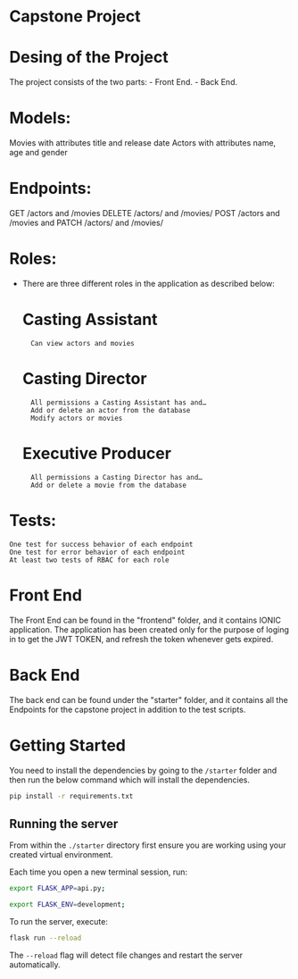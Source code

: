 # Capstone Project


# Desing of the Project
The project consists of the two parts: 
    -   Front End.
    -   Back End.


# Models:
Movies with attributes title and release date
Actors with attributes name, age and gender


# Endpoints:
GET /actors and /movies
DELETE /actors/ and /movies/
POST /actors and /movies and
PATCH /actors/ and /movies/


# Roles:
- There are three different roles in the application as described below:
    # Casting Assistant
        Can view actors and movies
    # Casting Director
        All permissions a Casting Assistant has and…
        Add or delete an actor from the database
        Modify actors or movies
    # Executive Producer
        All permissions a Casting Director has and…
        Add or delete a movie from the database


# Tests:
    One test for success behavior of each endpoint
    One test for error behavior of each endpoint
    At least two tests of RBAC for each role



# Front End
The Front End can be found in the "frontend" folder, and it contains IONIC application. The application has been created only for the purpose of loging in to get the JWT TOKEN, and refresh the token whenever gets expired.


# Back End
The back end can be found under the "starter" folder, and it contains all the Endpoints for the capstone project in addition to the test scripts.


# Getting Started
You need to install the dependencies by going to the `/starter` folder and then run the below command which will install the dependencies.

```bash
pip install -r requirements.txt
```

## Running the server

From within the `./starter` directory first ensure you are working using your created virtual environment.

Each time you open a new terminal session, run:

```bash
export FLASK_APP=api.py;
```
```bash
export FLASK_ENV=development;
```
To run the server, execute:

```bash
flask run --reload
```

The `--reload` flag will detect file changes and restart the server automatically.
